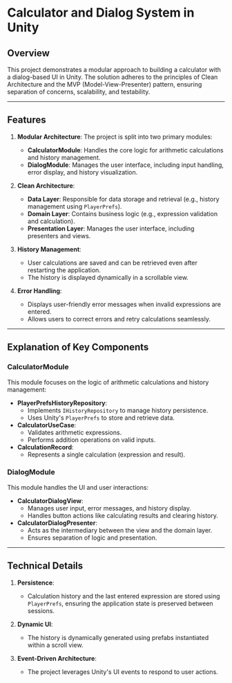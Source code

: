 # Calculator and Dialog System in Unity

## Overview

This project demonstrates a modular approach to building a calculator with a dialog-based UI in Unity. The solution adheres to the principles of Clean Architecture and the MVP (Model-View-Presenter) pattern, ensuring separation of concerns, scalability, and testability.

---

## Features

1. **Modular Architecture**: The project is split into two primary modules:
    - **CalculatorModule**: Handles the core logic for arithmetic calculations and history management.
    - **DialogModule**: Manages the user interface, including input handling, error display, and history visualization.

2. **Clean Architecture**:
    - **Data Layer**: Responsible for data storage and retrieval (e.g., history management using `PlayerPrefs`).
    - **Domain Layer**: Contains business logic (e.g., expression validation and calculation).
    - **Presentation Layer**: Manages the user interface, including presenters and views.

3. **History Management**:
    - User calculations are saved and can be retrieved even after restarting the application.
    - The history is displayed dynamically in a scrollable view.

4. **Error Handling**:
    - Displays user-friendly error messages when invalid expressions are entered.
    - Allows users to correct errors and retry calculations seamlessly.

---

## Explanation of Key Components

### CalculatorModule
This module focuses on the logic of arithmetic calculations and history management:
- **PlayerPrefsHistoryRepository**:
    - Implements `IHistoryRepository` to manage history persistence.
    - Uses Unity's `PlayerPrefs` to store and retrieve data.
- **CalculatorUseCase**:
    - Validates arithmetic expressions.
    - Performs addition operations on valid inputs.
- **CalculationRecord**:
    - Represents a single calculation (expression and result).

### DialogModule
This module handles the UI and user interactions:
- **CalculatorDialogView**:
    - Manages user input, error messages, and history display.
    - Handles button actions like calculating results and clearing history.
- **CalculatorDialogPresenter**:
    - Acts as the intermediary between the view and the domain layer.
    - Ensures separation of logic and presentation.

---

## Technical Details

1. **Persistence**:
    - Calculation history and the last entered expression are stored using `PlayerPrefs`, ensuring the application state is preserved between sessions.

2. **Dynamic UI**:
    - The history is dynamically generated using prefabs instantiated within a scroll view.

3. **Event-Driven Architecture**:
    - The project leverages Unity's UI events to respond to user actions.